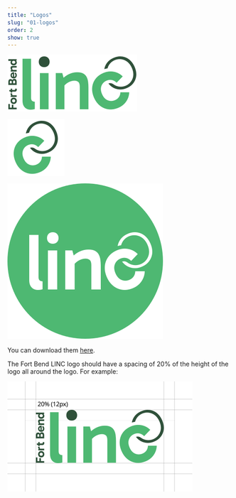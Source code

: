 ```yaml
---
title: "Logos"
slug: "01-logos"
order: 2
show: true
---
```


![](./images/linc-logo.svg)

![](./images/linc-logo--link.svg)

![](./images/linc-logo--bg.svg)

You can download them <a href="./branding/Fort-Bend-LINC--logos.zip" download>here</a>.

The Fort Bend LINC logo should have a spacing of 20% of the height of the logo all around the logo.  For example:

![](./images/linc-logo--spacing.svg)
